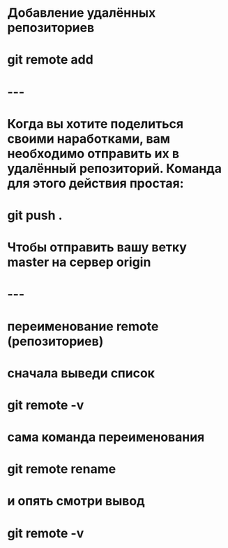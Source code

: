 # Добавление удалённых репозиториев
# git remote add <shortname> <url>
# ---
# Когда вы хотите поделиться своими наработками, вам необходимо отправить их в удалённый репозиторий. Команда для этого действия простая:
# git push <remote-name> <branch-name>.
# Чтобы отправить вашу ветку master на сервер origin
# ---
# переименование remote (репозиториев)
# сначала выведи список
# git remote -v
# сама команда переименования
# git remote rename <old-name> <new-name>
# и опять смотри вывод
# git remote -v
#
#
#
#
#
#
#
#
#
#
#
#
#
#
#
#
#
#
#
#
